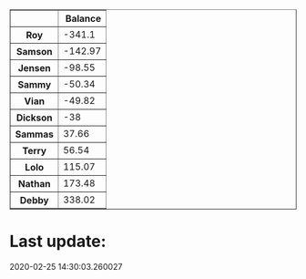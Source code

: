<table border="1" class="dataframe">
  <thead>
    <tr style="text-align: right;">
      <th></th>
      <th>Balance</th>
    </tr>
  </thead>
  <tbody>
    <tr>
      <th>Roy</th>
      <td>-341.1</td>
    </tr>
    <tr>
      <th>Samson</th>
      <td>-142.97</td>
    </tr>
    <tr>
      <th>Jensen</th>
      <td>-98.55</td>
    </tr>
    <tr>
      <th>Sammy</th>
      <td>-50.34</td>
    </tr>
    <tr>
      <th>Vian</th>
      <td>-49.82</td>
    </tr>
    <tr>
      <th>Dickson</th>
      <td>-38</td>
    </tr>
    <tr>
      <th>Sammas</th>
      <td>37.66</td>
    </tr>
    <tr>
      <th>Terry</th>
      <td>56.54</td>
    </tr>
    <tr>
      <th>Lolo</th>
      <td>115.07</td>
    </tr>
    <tr>
      <th>Nathan</th>
      <td>173.48</td>
    </tr>
    <tr>
      <th>Debby</th>
      <td>338.02</td>
    </tr>
  </tbody>
</table><H1>Last update:</H1>2020-02-25 14:30:03.260027
